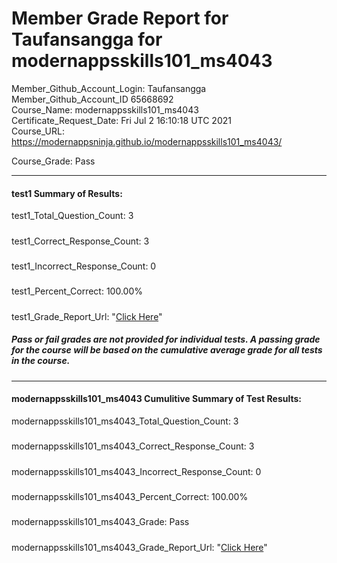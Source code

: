 # Member Grade Report for Taufansangga for modernappsskills101_ms4043  
   
Member_Github_Account_Login: Taufansangga  
Member_Github_Account_ID 65668692  
Course_Name: modernappsskills101_ms4043  
Certificate_Request_Date: Fri Jul  2 16:10:18 UTC 2021  
Course_URL: https://modernappsninja.github.io/modernappsskills101_ms4043/  
   
Course_Grade: Pass
   
---  
#### test1 Summary of Results:  
test1_Total_Question_Count: 3
#####  
test1_Correct_Response_Count: 3
#####  
test1_Incorrect_Response_Count: 0
#####  
test1_Percent_Correct: 100.00%
#####  
test1_Grade_Report_Url: "[Click Here](https://github.com/modernappsninjas/Taufansangga/blob/main/static/userdata/courses/modernappsskills101_ms4043/grade_report.pr153.test1.md)"
##### Pass or fail grades are not provided for individual tests. A passing grade for the course will be based on the cumulative average grade for all tests in the course.  
#####  
---  
#### modernappsskills101_ms4043 Cumulitive Summary of Test Results:  
modernappsskills101_ms4043_Total_Question_Count: 3  
#####  
modernappsskills101_ms4043_Correct_Response_Count: 3  
#####  
modernappsskills101_ms4043_Incorrect_Response_Count: 0 
#####  
modernappsskills101_ms4043_Percent_Correct: 100.00%  
#####  
modernappsskills101_ms4043_Grade: Pass  
#####  
modernappsskills101_ms4043_Grade_Report_Url: "[Click Here](https://github.com/modernappsninjas/Taufansangga/blob/main/static/userdata/courses/modernappsskills101_ms4043/grade_report.pr154.modernappsskills101_ms4043.md)"
#####  
